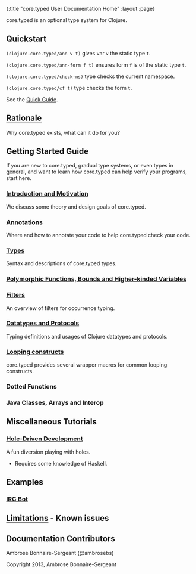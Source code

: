 {:title "core.typed User Documentation Home"
 :layout :page}

core.typed is an optional type system for Clojure.

## Quickstart

`(clojure.core.typed/ann v t)` gives var `v` the static type `t`.

`(clojure.core.typed/ann-form f t)` ensures form `f` is of the static type `t`.

`(clojure.core.typed/check-ns)` type checks the current namespace.

`(clojure.core.typed/cf t)` type checks the form `t`.

See the [Quick Guide](quick_guide.html).

## [Rationale](rationale.html)

Why core.typed exists, what can it do for you?

## Getting Started Guide

If you are new to core.typed, gradual type systems, or even types in general, and want to learn how
core.typed can help verify your programs, start here.

### [Introduction and Motivation](start/introduction_and_motivation.html)

We discuss some theory and design goals of core.typed.

### [Annotations](start/annotations.html)

Where and how to annotate your code to help core.typed check your code.

### [Types](types.html)

Syntax and descriptions of core.typed types.

### [Polymorphic Functions, Bounds and Higher-kinded Variables](poly_fn.html)

### [Filters](filters.html)

An overview of filters for occurrence typing.

### [Datatypes and Protocols](mm_protocol_datatypes.html)

Typing definitions and usages of Clojure datatypes and protocols.

### [Looping constructs](loops.html)

core.typed provides several wrapper macros for common looping constructs.

### Dotted Functions
### Java Classes, Arrays and Interop

## Miscellaneous Tutorials

### [Hole-Driven Development](https://github.com/clojure/core.typed/blob/master/src/test/clojure/clojure/core/typed/test/hole.clj)

A fun diversion playing with holes.
- Requires some knowledge of Haskell.

## Examples

### [IRC Bot](https://github.com/frenchy64/Parjer)

## [Limitations](limitations.html) - Known issues

## Documentation Contributors

Ambrose Bonnaire-Sergeant (@ambrosebs)

Copyright 2013, Ambrose Bonnaire-Sergeant
